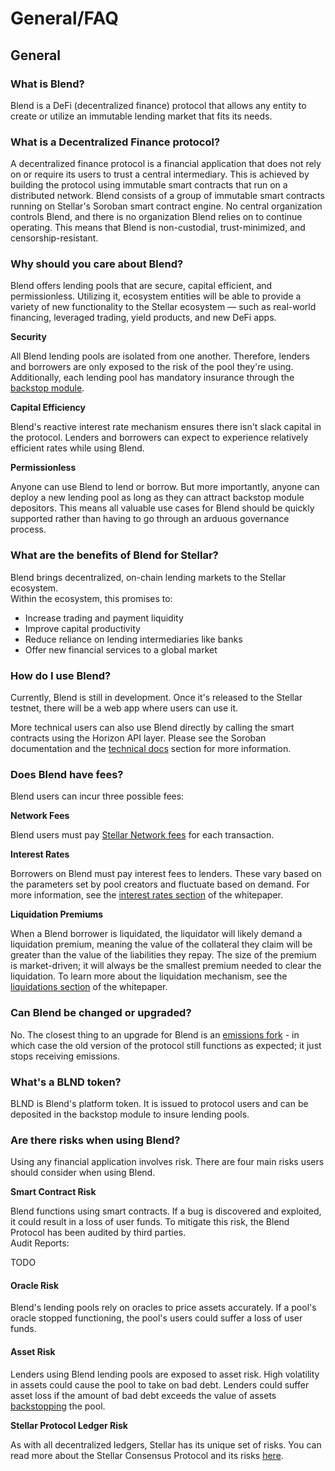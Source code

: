 # General/FAQ

## General

### What is Blend?

Blend is a DeFi (decentralized finance) protocol that allows any entity to create or utilize an immutable lending market that fits its needs.

### What is a Decentralized Finance protocol?

A decentralized finance protocol is a financial application that does not rely on or require its users to trust a central intermediary. This is achieved by building the protocol using immutable smart contracts that run on a distributed network. Blend consists of a group of immutable smart contracts running on Stellar's Soroban smart contract engine. No central organization controls Blend, and there is no organization Blend relies on to continue operating. This means that Blend is non-custodial, trust-minimized, and censorship-resistant.

### Why should you care about Blend?

Blend offers lending pools that are secure, capital efficient, and permissionless. Utilizing it, ecosystem entities will be able to provide a variety of new functionality to the Stellar ecosystem — such as real-world financing, leveraged trading, yield products, and new DeFi apps.

**Security**

All Blend lending pools are isolated from one another. Therefore, lenders and borrowers are only exposed to the risk of the pool they're using. Additionally, each lending pool has mandatory insurance through the [backstop module](../whitepaper/blend-whitepaper.md#backstop-module).

**Capital Efficiency**

Blend's reactive interest rate mechanism ensures there isn't slack capital in the protocol. Lenders and borrowers can expect to experience relatively efficient rates while using Blend.

**Permissionless**

Anyone can use Blend to lend or borrow. But more importantly, anyone can deploy a new lending pool as long as they can attract backstop module depositors. This means all valuable use cases for Blend should be quickly supported rather than having to go through an arduous governance process.

### What are the benefits of Blend for Stellar?

Blend brings decentralized, on-chain lending markets to the Stellar ecosystem.\
Within the ecosystem, this promises to:

* Increase trading and payment liquidity
* Improve capital productivity
* Reduce reliance on lending intermediaries like banks
* Offer new financial services to a global market

### How do I use Blend?

Currently, Blend is still in development. Once it's released to the Stellar testnet, there will be a web app where users can use it.&#x20;

More technical users can also use Blend directly by calling the smart contracts using the Horizon API layer. Please see the Soroban documentation and the [technical docs](../tech-docs/general.md) section for more information.

### Does Blend have fees?

Blend users can incur three possible fees:

**Network Fees**

Blend users must pay [Stellar Network fees](https://developers.stellar.org/docs/glossary/fees/) for each transaction.

**Interest Rates**

Borrowers on Blend must pay interest fees to lenders. These vary based on the parameters set by pool creators and fluctuate based on demand. For more information, see the [interest rates section](../whitepaper/blend-whitepaper.md#interest-rates) of the whitepaper.

**Liquidation Premiums**

When a Blend borrower is liquidated, the liquidator will likely demand a liquidation premium, meaning the value of the collateral they claim will be greater than the value of the liabilities they repay. The size of the premium is market-driven; it will always be the smallest premium needed to clear the liquidation. To learn more about the liquidation mechanism, see the[ liquidations section](../whitepaper/blend-whitepaper.md#liquidations) of the whitepaper.

### Can Blend be changed or upgraded?

No. The closest thing to an upgrade for Blend is an [emissions fork](../whitepaper/blend-whitepaper.md#emission-migration) - in which case the old version of the protocol still functions as expected; it just stops receiving emissions.

### What's a BLND token?

BLND is Blend's platform token. It is issued to protocol users and can be deposited in the backstop module to insure lending pools.

### Are there risks when using Blend?

Using any financial application involves risk. There are four main risks users should consider when using Blend.

**Smart Contract Risk**

Blend functions using smart contracts. If a bug is discovered and exploited, it could result in a loss of user funds. To mitigate this risk, the Blend Protocol has been audited by third parties.\
Audit Reports:

TODO

#### Oracle Risk

Blend's lending pools rely on oracles to price assets accurately. If a pool's oracle stopped functioning, the pool's users could suffer a loss of user funds.

#### Asset Risk

Lenders using Blend lending pools are exposed to asset risk. High volatility in assets could cause the pool to take on bad debt. Lenders could suffer asset loss if the amount of bad debt exceeds the value of assets [backstopping](backstopping.md) the pool.

**Stellar Protocol Ledger Risk**

As with all decentralized ledgers, Stellar has its unique set of risks. You can read more about the Stellar Consensus Protocol and its risks [here](https://developers.stellar.org/docs/glossary/scp/).
